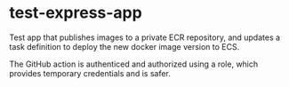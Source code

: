 # test-express-app
Test app that publishes images to a private ECR repository, and updates a task definition to deploy the new docker image version to ECS.

The GitHub action is authenticed and authorized using a role, which provides temporary credentials and is safer.
